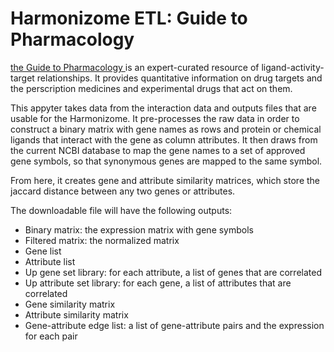# Harmonizome ETL: Guide to Pharmacology

[the Guide to Pharmacology ](https://www.guidetopharmacology.org/) is an expert-curated resource of ligand-activity-target relationships. It provides quantitative information on drug targets and the perscription medicines and experimental drugs that act on them.

This appyter takes data from the interaction data and outputs files that are usable for the Harmonizome. It pre-processes the raw data  in order to construct a binary matrix with gene names as rows and protein or chemical ligands that interact with the gene as column attributes. It then draws from the current NCBI database to map the gene names to a set of approved gene symbols, so that synonymous genes are mapped to the same symbol. 

From here, it creates gene and attribute similarity matrices, which store the jaccard distance between any two genes or attributes. 

The downloadable file will have the following outputs:
* Binary matrix: the expression matrix with gene symbols
* Filtered matrix: the normalized matrix
* Gene list
* Attribute list 
* Up gene set library: for each attribute, a list of genes that are correlated
* Up attribute set library: for each gene, a list of attributes that are correlated
* Gene similarity matrix
* Attribute similarity matrix
* Gene-attribute edge list: a list of gene-attribute pairs and the expression for each pair 
